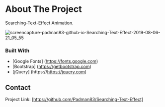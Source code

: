 # About The Project 
Searching-Text-Effect Animation.

![screencapture-padman83-github-io-Searching-Text-Effect-2019-08-06-21_05_55](https://user-images.githubusercontent.com/45048950/63491942-10386200-c4eb-11e9-88e9-5fcf919adabf.png)


### Built With
* [Google Fonts] (https://fonts.google.com)
* [Bootstrap] (https://getbootstrap.com)
* [jQuery] (https://https://jquery.com)


## Contact
Project Link: [https://github.com/Padman83/Searching-Text-Effect]
